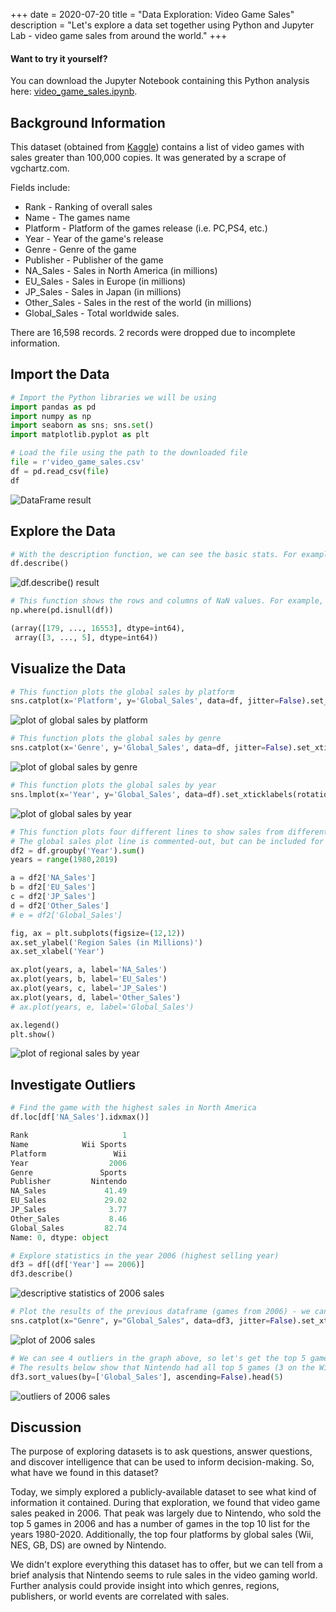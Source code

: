 +++
date = 2020-07-20
title = "Data Exploration: Video Game Sales"
description = "Let's explore a data set together using Python and Jupyter Lab - video game sales from around the world."
+++

<div class="alert alert-info" role="alert">
    <h4 class="alert-heading">Want to try it yourself?</h4>
    <p class="mb-0">You can download the Jupyter Notebook containing this Python analysis here: <a class="alert-link" href="https://github.com/christian-cleberg/data-science" rel="noreferrer,noopener">video_game_sales.ipynb</a>.</p>
</div>

## Background Information

This dataset (obtained from [Kaggle](https://www.kaggle.com/gregorut/videogamesales/data)) contains a list of video
games with sales greater than 100,000 copies. It was generated by a scrape of vgchartz.com.

Fields include:

- Rank - Ranking of overall sales
- Name - The games name
- Platform - Platform of the games release (i.e. PC,PS4, etc.)
- Year - Year of the game's release
- Genre - Genre of the game
- Publisher - Publisher of the game
- NA\_Sales - Sales in North America (in millions)
- EU\_Sales - Sales in Europe (in millions)
- JP\_Sales - Sales in Japan (in millions)
- Other\_Sales - Sales in the rest of the world (in millions)
- Global\_Sales - Total worldwide sales.

There are 16,598 records. 2 records were dropped due to incomplete information.

## Import the Data

```python
# Import the Python libraries we will be using
import pandas as pd
import numpy as np
import seaborn as sns; sns.set()
import matplotlib.pyplot as plt

# Load the file using the path to the downloaded file
file = r'video_game_sales.csv'
df = pd.read_csv(file)
df
```

![DataFrame result](https://img.cleberg.io/blog/013-data-exploration-video-game-sales/01_dataframe-min.png "DataFrame result")

## Explore the Data

```python
# With the description function, we can see the basic stats. For example, we can also see that the 'Year' column has some incomplete values.
df.describe()
```

![df.describe() result](https://img.cleberg.io/blog/013-data-exploration-video-game-sales/02_describe-min.png "df.describe() result")

```python
# This function shows the rows and columns of NaN values. For example, df[179,3] = nan
np.where(pd.isnull(df))

(array([179, ..., 16553], dtype=int64),
 array([3, ..., 5], dtype=int64))
```

## Visualize the Data

```python
# This function plots the global sales by platform
sns.catplot(x='Platform', y='Global_Sales', data=df, jitter=False).set_xticklabels(rotation=90)
```

![plot of global sales by platform](https://img.cleberg.io/blog/013-data-exploration-video-game-sales/03_plot-min.png "plot of global sales by platform")

```python
# This function plots the global sales by genre
sns.catplot(x='Genre', y='Global_Sales', data=df, jitter=False).set_xticklabels(rotation=45)
```

![plot of global sales by genre](https://img.cleberg.io/blog/013-data-exploration-video-game-sales/04_plot-min.png "plot of global sales by genre")

```python
# This function plots the global sales by year
sns.lmplot(x='Year', y='Global_Sales', data=df).set_xticklabels(rotation=45)
```

![plot of global sales by year](https://img.cleberg.io/blog/013-data-exploration-video-game-sales/05_plot-min.png "plot of global sales by year")

```python
# This function plots four different lines to show sales from different regions.
# The global sales plot line is commented-out, but can be included for comparison
df2 = df.groupby('Year').sum()
years = range(1980,2019)

a = df2['NA_Sales']
b = df2['EU_Sales']
c = df2['JP_Sales']
d = df2['Other_Sales']
# e = df2['Global_Sales']

fig, ax = plt.subplots(figsize=(12,12))
ax.set_ylabel('Region Sales (in Millions)')
ax.set_xlabel('Year')

ax.plot(years, a, label='NA_Sales')
ax.plot(years, b, label='EU_Sales')
ax.plot(years, c, label='JP_Sales')
ax.plot(years, d, label='Other_Sales')
# ax.plot(years, e, label='Global_Sales')

ax.legend()
plt.show()
```

![plot of regional sales by year](https://img.cleberg.io/blog/013-data-exploration-video-game-sales/06_plot-min.png "plot of regional sales by year")

## Investigate Outliers

```python
# Find the game with the highest sales in North America
df.loc[df['NA_Sales'].idxmax()]

Rank                     1
Name            Wii Sports
Platform               Wii
Year                  2006
Genre               Sports
Publisher         Nintendo
NA_Sales             41.49
EU_Sales             29.02
JP_Sales              3.77
Other_Sales           8.46
Global_Sales         82.74
Name: 0, dtype: object

# Explore statistics in the year 2006 (highest selling year)
df3 = df[(df['Year'] == 2006)]
df3.describe()
```

![descriptive statistics of 2006 sales](https://img.cleberg.io/blog/013-data-exploration-video-game-sales/07_2006_stats-min.png "descriptive statistics of 2006 sales")

```python
# Plot the results of the previous dataframe (games from 2006) - we can see the year's results were largely carried by Wii Sports
sns.catplot(x="Genre", y="Global_Sales", data=df3, jitter=False).set_xticklabels(rotation=45)
```

![plot of 2006 sales](https://img.cleberg.io/blog/013-data-exploration-video-game-sales/08_plot-min.png "plot of 2006 sales")

```python
# We can see 4 outliers in the graph above, so let's get the top 5 games from that dataframe
# The results below show that Nintendo had all top 5 games (3 on the Wii and 2 on the DS)
df3.sort_values(by=['Global_Sales'], ascending=False).head(5)
```

![outliers of 2006 sales](https://img.cleberg.io/blog/013-data-exploration-video-game-sales/09_outliers-min.png "outliers of 2006 sales")

## Discussion

The purpose of exploring datasets is to ask questions, answer questions, and discover intelligence that can be used to
inform decision-making. So, what have we found in this dataset?

Today, we simply explored a publicly-available dataset to see what kind of information it contained. During that
exploration, we found that video game sales peaked in 2006. That peak was largely due to Nintendo, who sold the top 5
games in 2006 and has a number of games in the top 10 list for the years 1980-2020. Additionally, the top four platforms
by global sales (Wii, NES, GB, DS) are owned by Nintendo.

We didn't explore everything this dataset has to offer, but we can tell from a brief analysis that Nintendo seems to
rule sales in the video gaming world. Further analysis could provide insight into which genres, regions, publishers, or
world events are correlated with sales.
